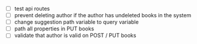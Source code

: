 - [ ] test api routes
- [ ] prevent deleting author if the author has undeleted books in the system
- [ ] change suggestion path variable to query variable
- [ ] path all properties in PUT books
- [ ] validate that author is valid on POST / PUT books